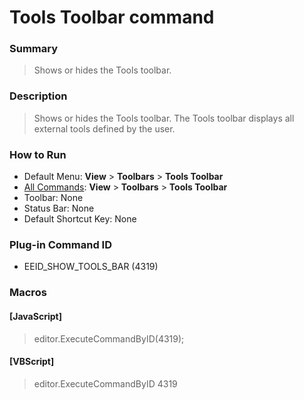 # Tools Toolbar command

### Summary

> Shows or hides the Tools toolbar.

### Description

> Shows or hides the Tools toolbar. The Tools toolbar displays all external tools defined by the user.

### How to Run

- Default Menu: **View** >
**Toolbars** \> **Tools Toolbar**
- [All Commands](../tools/all_commands): **View** >
**Toolbars** \> **Tools Toolbar**
- Toolbar: None
- Status Bar: None
- Default Shortcut Key: None

### Plug-in Command ID

- EEID\_SHOW\_TOOLS\_BAR (4319)

### Macros

#### \[JavaScript\]

> editor.ExecuteCommandByID(4319);

#### \[VBScript\]

> editor.ExecuteCommandByID 4319
